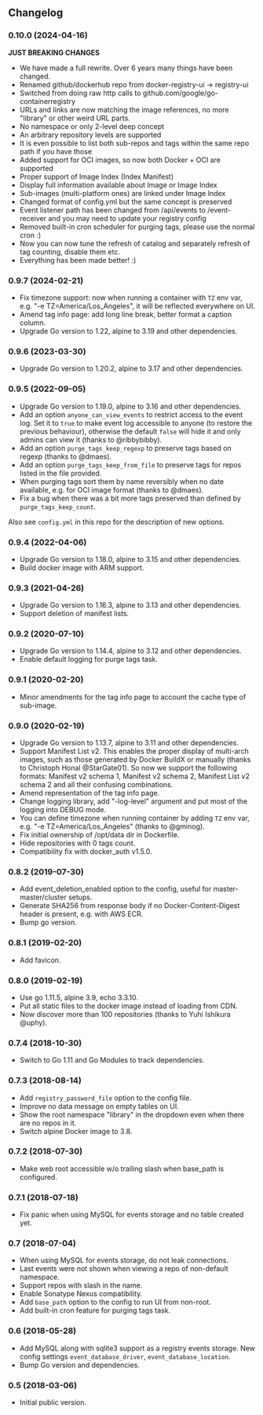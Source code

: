 ## Changelog

### 0.10.0 (2024-04-16)

**JUST BREAKING CHANGES**

* We have made a full rewrite. Over 6 years many things have been changed.
* Renamed github/dockerhub repo from docker-registry-ui -> registry-ui
* Switched from doing raw http calls to github.com/google/go-containerregistry
* URLs and links are now matching the image references, no more "library" or other weird URL parts.
* No namespace or only 2-level deep concept
* An arbitrary repository levels are supported
* It is even possible to list both sub-repos and tags within the same repo path if you have those
* Added support for OCI images, so now both Docker + OCI are supported
* Proper support of Image Index (Index Manifest)
* Display full information available about Image or Image Index
* Sub-images (multi-platform ones) are linked under Image Index
* Changed format of config.yml but the same concept is preserved
* Event listener path has been changed from /api/events to /event-receiver and you may need to update your registry config
* Removed built-in cron scheduler for purging tags, please use the normal cron :)
* Now you can now tune the refresh of catalog and separately refresh of tag counting, disable them etc.
* Everything has been made better! :)

### 0.9.7 (2024-02-21)

* Fix timezone support: now when running a container with `TZ` env var, e.g. "-e TZ=America/Los_Angeles", it will be reflected everywhere on UI.
* Amend tag info page: add long line break, better format a caption column.
* Upgrade Go version to 1.22, alpine to 3.19 and other dependencies.

### 0.9.6 (2023-03-30)

* Upgrade Go version to 1.20.2, alpine to 3.17 and other dependencies.

### 0.9.5 (2022-09-05)

* Upgrade Go version to 1.19.0, alpine to 3.16 and other dependencies.
* Add an option `anyone_can_view_events` to restrict access to the event log. Set it to `true` to make event log accessible to anyone (to restore the previous behaviour), otherwise the default `false` will hide it and only admins can view it (thanks to @ribbybibby).
* Add an option `purge_tags_keep_regexp` to preserve tags based on regexp (thanks to @dmaes).
* Add an option `purge_tags_keep_from_file` to preserve tags for repos listed in the file provided.
* When purging tags sort them by name reversibly when no date available, e.g. for OCI image format (thanks to @dmaes).
* Fix a bug when there was a bit more tags preserved than defined by `purge_tags_keep_count`.

Also see `config.yml` in this repo for the description of new options.

### 0.9.4 (2022-04-06)

* Upgrade Go version to 1.18.0, alpine to 3.15 and other dependencies.
* Build docker image with ARM support.

### 0.9.3 (2021-04-26)

* Upgrade Go version to 1.16.3, alpine to 3.13 and other dependencies.
* Support deletion of manifest lists.

### 0.9.2 (2020-07-10)

* Upgrade Go version to 1.14.4, alpine to 3.12 and other dependencies.
* Enable default logging for purge tags task.

### 0.9.1 (2020-02-20)

* Minor amendments for the tag info page to account the cache type of sub-image.

### 0.9.0 (2020-02-19)

* Upgrade Go version to 1.13.7, alpine to 3.11 and other dependencies.
* Support Manifest List v2. This enables the proper display of multi-arch images,
  such as those generated by Docker BuildX or manually (thanks to Christoph Honal @StarGate01).
  So now we support the following formats: Manifest v2 schema 1, Manifest v2 schema 2, Manifest List v2 schema 2
  and all their confusing combinations.
* Amend representation of the tag info page.
* Change logging library, add "-log-level" argument and put most of the logging into DEBUG mode.
* You can define timezone when running container by adding `TZ` env var, e.g. "-e TZ=America/Los_Angeles"
  (thanks to @gminog).
* Fix initial ownership of /opt/data dir in Dockerfile.
* Hide repositories with 0 tags count.
* Compatibility fix with docker_auth v1.5.0.

### 0.8.2 (2019-07-30)

* Add event_deletion_enabled option to the config, useful for master-master/cluster setups.
* Generate SHA256 from response body if no Docker-Content-Digest header is present, e.g. with AWS ECR.
* Bump go version.

### 0.8.1 (2019-02-20)

* Add favicon.

### 0.8.0 (2019-02-19)

* Use go 1.11.5, alpine 3.9, echo 3.3.10.
* Put all static files to the docker image instead of loading from CDN.
* Now discover more than 100 repositories (thanks to Yuhi Ishikura @uphy).

### 0.7.4 (2018-10-30)

* Switch to Go 1.11 and Go Modules to track dependencies.

### 0.7.3 (2018-08-14)

* Add `registry_password_file` option to the config file.
* Improve no data message on empty tables on UI.
* Show the root namespace "library" in the dropdown even when there are no repos in it.
* Switch alpine Docker image to 3.8.

### 0.7.2 (2018-07-30)

* Make web root accessible w/o trailing slash when base_path is configured.

### 0.7.1 (2018-07-18)

* Fix panic when using MySQL for events storage and no table created yet.

### 0.7 (2018-07-04)

* When using MySQL for events storage, do not leak connections.
* Last events were not shown when viewing a repo of non-default namespace.
* Support repos with slash in the name.
* Enable Sonatype Nexus compatibility.
* Add `base_path` option to the config to run UI from non-root.
* Add built-in cron feature for purging tags task.

### 0.6 (2018-05-28)

* Add MySQL along with sqlite3 support as a registry events storage.
  New config settings `event_database_driver`, `event_database_location`.
* Bump Go version and dependencies.

### 0.5 (2018-03-06)

* Initial public version.
